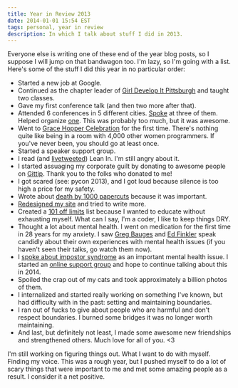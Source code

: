 ```yaml
---
title: Year in Review 2013
date: 2014-01-01 15:54 EST
tags: personal, year in review
description: In which I talk about stuff I did in 2013.
---
```


Everyone else is writing one of these end of the year blog posts, so I suppose I will jump on that bandwagon too. I'm lazy, so I'm going with a list. Here's some of the stuff I did this year in no particular order:

- Started a new job at Google.
- Continued as the chapter leader of [Girl Develop It Pittsburgh](http://www.meetup.com/Girl-Develop-IT-Pittsburgh/) and taught two classes.
- Gave my first conference talk (and then two more after that).
- Attended 6 conferences in 5 different cities. [Spoke](/speaking) at three of them. Helped organize [one](http://steelcityruby.org/). This was probably too much, but it was awesome.
- Went to [Grace Hopper Celebration](http://gracehopper.org/) for the first time. There's nothing quite like being in a room with 4,000 other women programmers. If you've never been, you should go at least once.
- Started a speaker support group.
- I read (and [livetweeted](/blog/2013/04/03/julie-s-lean-in-livetweets/)) Lean In. I'm still angry about it.
- I started assuaging my corporate guilt by donating to awesome people on [Gittip](https://www.gittip.com/). Thank you to the folks who donated to me!
- I got scared (see: pycon 2013), and I got loud because silence is too high a price for my safety.
- Wrote about [death by 1000 papercuts](/blog/2013/03/24/my-experiences-in-tech-death-by-1000-paper-cuts/) because it was important.
- [Redesigned my site](/blog/2013/11/10/site-redesign-using-middleman/) and tried to write more.
- Created a [101 off limits](/blog/2013/11/02/101-off-limits/) list because I wanted to educate without exhausting myself. What can I say, I'm a coder, I like to keep things DRY.
- Thought a lot about mental health. I went on medication for the first time in 28 years for my anxiety. I saw [Greg Bauges](http://vimeo.com/72690223) and [Ed Finkler](http://www.youtube.com/watch?v=g_ku2YmnWkA) speak candidly about their own experiences with mental health issues (if you haven't seen their talks, go watch them now).
- I [spoke about impostor syndrome](/blog/2013/11/02/it-s-dangerous-to-go-alone-battling-the-invisible-monsters-in-tech/) as an important mental health issue. I  started an [online support group](https://groups.google.com/forum/#!forum/battling-the-invisible-monsters) and hope to continue talking about this in 2014.
- Spoiled the crap out of my cats and took approximately a billion photos of them.
- I internalized and started really working on something I've known, but had difficulty with in the past: setting and maintaining boundaries.
- I ran out of fucks to give about people who are harmful and don't respect boundaries. I burned some bridges it was no longer worth maintaining.
- And last, but definitely not least, I made some awesome new friendships and strengthened others. Much love for all of you. <3


I'm still working on figuring things out. What I want to do with myself. Finding my voice. This was a rough year, but I pushed myself to do a lot of scary things that were important to me and met some amazing people as a result. I consider it a net positive.
